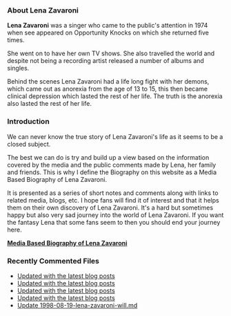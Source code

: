 ### About Lena Zavaroni

<p><strong>Lena Zavaroni</strong> was a singer who came to the public's attention in 1974 when see appeared on Opportunity Knocks on which she returned five times.</p>

<p>She went on to have her own TV shows. She also travelled the world and despite not being a recording artist released a number of albums and singles.</p>

<p>Behind the scenes Lena Zavaroni had a life long fight with her demons, which came out as anorexia from the age of 13 to 15, this then became clinical depression which lasted the rest of her life. The truth is the anorexia also lasted the rest of her life.</p>

### Introduction

<p>We can never know the true story of Lena Zavaroni's life as it seems to be a closed subject.</p>

<p>The best we can do is try and build up a view based on the information covered by the media and the public comments made by Lena, her family and friends. This is why I define the Biography on this website as a Media Based Biography of Lena Zavaroni.</p>

<p>It is presented as a series of short notes and comments along with links to related media, blogs, etc. I hope fans will find it of interest and that it helps them on their own discovery of Lena Zavaroni. It's a hard but sometimes happy but also very sad journey into the world of Lena Zavaroni. If you want the fantasy Lena that some fans seem to then you should end your journey here.</p>

<a href="https://fanzoflenazavaroni.github.io/biography/lena-zavaroni/"><strong>Media Based Biography of Lena Zavaroni</strong></a>

### Recently Commented Files

<!-- BLOG-POST-LIST:START -->
- [Updated with the latest blog posts](https://github.com/FanzOfLenaZavaroni/fanzoflenazavaroni.github.io/commit/f414a3c1c537af0fdd3a80fa892435c2bff7f213)
- [Updated with the latest blog posts](https://github.com/FanzOfLenaZavaroni/fanzoflenazavaroni.github.io/commit/2e6a6037880fcf10f31c17aa21428074ea352913)
- [Updated with the latest blog posts](https://github.com/FanzOfLenaZavaroni/fanzoflenazavaroni.github.io/commit/8a803f61790aff3d4abc3f5a5899e65c96a0be8a)
- [Updated with the latest blog posts](https://github.com/FanzOfLenaZavaroni/fanzoflenazavaroni.github.io/commit/9cd208098eab63f4b45222396f1daa4b0322e894)
- [Update 1998-08-19-lena-zavaroni-will.md](https://github.com/FanzOfLenaZavaroni/fanzoflenazavaroni.github.io/commit/72ffa70439f824ab67cf87256f8469cf55de15d3)
<!-- BLOG-POST-LIST:END -->
